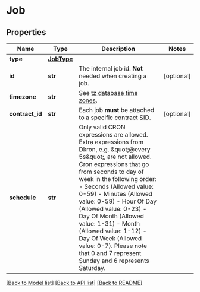 # Job

## Properties
Name | Type | Description | Notes
------------ | ------------- | ------------- | -------------
**type** | [**JobType**](JobType.md) |  | 
**id** | **str** | The internal job id. **Not** needed when creating a job.  | [optional] 
**timezone** | **str** | See [tz database time zones](https://en.wikipedia.org/wiki/List_of_tz_database_time_zones).  | 
**contract_id** | **str** | Each job **must** be attached to a specific contract SID.  | [optional] 
**schedule** | **str** | Only valid CRON expressions are allowed. Extra expressions from Dkron, e.g. \&quot;@every 5s\&quot;, are not allowed. Cron expressions that go from seconds to day of week in the following order: - Seconds (Allowed value: 0-59) - Minutes (Allowed value: 0-59) - Hour Of Day (Allowed value: 0-23) - Day Of Month (Allowed value: 1-31) - Month (Allowed value: 1-12) - Day Of Week (Allowed value: 0-7). Please note that 0 and 7 represent Sunday and 6 represents Saturday.   | 

[[Back to Model list]](../README.md#documentation-for-models) [[Back to API list]](../README.md#documentation-for-api-endpoints) [[Back to README]](../README.md)


